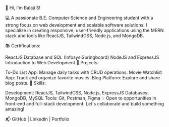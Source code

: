 👋 Hi, I'm Balaji S!

💻 A passionate B.E. Computer Science and Engineering student with a strong focus on web development and scalable software solutions. I specialize in creating responsive, user-friendly applications using the MERN stack and tools like ReactJS, TailwindCSS, Node.js, and MongoDB.

📚 Certifications:

ReactJS
Database and SQL (Infosys Springboard)
NodeJS and ExpressJS
Introduction to Web Development
🚀 Projects:

To-Do List App: Manage daily tasks with CRUD operations.
Movie Watchlist App: Track and organize favorite movies.
Blog Platform: Explore and share blog posts.
🎯 Skills:

Development: ReactJS, TailwindCSS, Node.js, ExpressJS
Databases: MongoDB, MySQL
Tools: Git, Postman, Figma
💡 Open to opportunities in front-end and full-stack development. Let's collaborate and build something amazing!

📬 GitHub | LinkedIn | Portfolio
